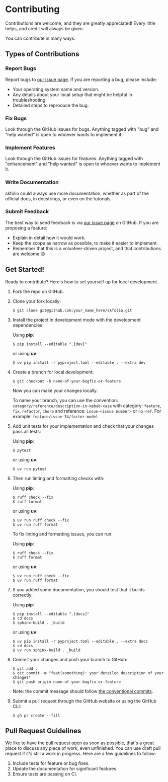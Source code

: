 # Contributing

Contributions are welcome, and they are greatly appreciated! Every little helps, and credit will always be given.

You can contribute in many ways:

## Types of Contributions

### Report Bugs

Report bugs to [our issue page][gh-issues]. If you are reporting a bug, please include:

- Your operating system name and version.
- Any details about your local setup that might be helpful in troubleshooting.
- Detailed steps to reproduce the bug.

### Fix Bugs

Look through the GitHub issues for bugs. Anything tagged with "bug" and "help wanted" is open to whoever wants to implement it.

### Implement Features

Look through the GitHub issues for features. Anything tagged with "enhancement" and "help wanted" is open to whoever wants to implement it.

### Write Documentation

skfolio could always use more documentation, whether as part of the official docs, in docstrings, or even on the tutorials.

### Submit Feedback

The best way to send feedback is via [our issue page][gh-issues] on GitHub. If you are proposing a feature:

- Explain in detail how it would work.
- Keep the scope as narrow as possible, to make it easier to implement.
- Remember that this is a volunteer-driven project, and that contributions are welcome 😊

## Get Started!

Ready to contribute? Here's how to set yourself up for local development.

1. Fork the repo on GitHub.

2. Clone your fork locally:

   ```shell
   $ git clone git@github.com:your_name_here/skfolio.git
   ```

3. Install the project in development mode with the development dependencies:

   Using **pip**:
   ```shell
   $ pip install --editable ".[dev]"
   ```

   or using **uv**:
   ```shell
   $ uv pip install -r pyproject.toml --editable . --extra dev
   ```

4. Create a branch for local development:

   ```shell
   $ git checkout -b name-of-your-bugfix-or-feature
   ```
   Now you can make your changes locally.

   To name your branch, you can use the convention: 
   `category/reference/description-in-kebab-case`
   with category: `feature`, `fix`, `refactor`, `chore` and reference: 
   `issue-<issue number>` or `no-ref`. For example: `feature/issue-34/factor-model`


5. Add unit tests for your implementation and check that your changes pass all tests:

   Using **pip**:
   ```shell
   $ pytest
   ```
   or using **uv**:
   ```shell
   $ uv run pytest
   ```

6. Then run linting and formatting checks with:

   Using **pip**:
   ```shell
   $ ruff check --fix
   $ ruff format
   ```
   or using **uv**:
   ```shell
   $ uv run ruff check --fix
   $ uv run ruff format
   ```
   
   To fix linting and formatting issues, you can run:
   
   Using **pip**:
   ```shell
   $ ruff check --fix
   $ ruff format
   ```
   or using **uv**:
   ```shell
   $ uv run ruff check --fix
   $ uv run ruff format
   ```

7. If you added some documentation, you should test that it builds correctly:
   
   Using **pip**:
   ```shell
   $ pip install --editable ".[docs]"
   $ cd docs
   $ sphinx-build . _build
   ```
   or using **uv**:
   ```shell
   $ uv pip install -r pyproject.toml --editable . --extra docs
   $ cd docs
   $ uv run sphinx-build . _build
   ```

8. Commit your changes and push your branch to GitHub:

   ```shell
   $ git add .
   $ git commit -m "feat(something): your detailed description of your changes"
   $ git push origin name-of-your-bugfix-or-feature
   ```

   Note: the commit message should follow [the conventional commits](https://www.conventionalcommits.org).
 

9. Submit a pull request through the GitHub website or using the GitHub CLI:

   ```shell
   $ gh pr create --fill
   ```


## Pull Request Guidelines

We like to have the pull request open as soon as possible, that's a great place to discuss any piece of work, even unfinished. You can use draft pull request if it's still a work in progress. Here are a few guidelines to follow:

1. Include tests for feature or bug fixes.
2. Update the documentation for significant features.
3. Ensure tests are passing on CI.


[gh-issues]: https://github.com/skfolio/skfolio/issues
